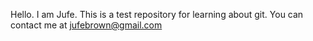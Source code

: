 Hello. I am Jufe. This is a test repository for learning about git. You can contact me at jufebrown@gmail.com
